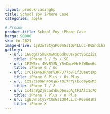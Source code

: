 ```yaml
---
layout: produk-casinghp
title: School Boy iPhone Case
categories: apple

# Produk
product-title: School Boy iPhone Case
harga: 90000
sku: hn-2621
image-drive: 1gB3wTSCySPC0mGs1Q04LLuc-K0Sndihz
gallery:
  - url: 16uqgXT5mEKmwWxDGdkuUs7pctVGcZiiz
    title: iPhone 5 / 5s / SE
  - url: 1FIW5ec-4WvRYSN_Y5vDmaMHrHfWBow6s
    title: iPhone 6 / 6s
  - url: 1rCIkH46JRnoPVJRFJ77bvF1fZUeet1Xp
    title: iPhone 6 Plus / 6s Plus
  - url: 129zCb99Wh45UjWxl8z7FPjlEcG9pQmM3
    title: iPhone 7 / 8
  - url: 1s424WgZjEcadYbuQ6nipAgtF3AlI1o7Q
    title: iPhone 7 Plus / 8 Plus
  - url: 1gB3wTSCySPC0mGs1Q04LLuc-K0Sndihz
    title: iPhone X
---
```

